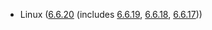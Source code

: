 - Linux ([6.6.20](https://git.kernel.org/pub/scm/linux/kernel/git/stable/linux.git/tag/?h=v6.6.20) (includes [6.6.19](https://lwn.net/Articles/964173), [6.6.18](https://lwn.net/Articles/963357), [6.6.17](https://lwn.net/Articles/962558)))
